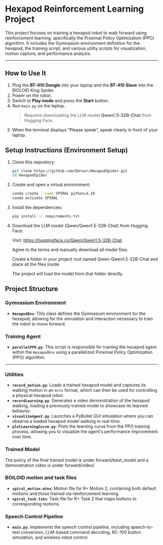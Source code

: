 # Hexapod Reinforcement Learning Project

This project focuses on training a hexapod robot to walk forward using reinforcement learning, specifically the Proximal Policy Optimization (PPO) algorithm. It includes the Gymnasium environment definition for the hexapod, the training script, and various utility scripts for visualization, motion capture, and performance analysis.

---

## How to Use It

1. Plug the **BT-410 Dongle** into your laptop and the **BT-410 Slave** into the BIOLOID King Spider.
2. Power on the robot.
3. Switch to **Play mode** and press the **Start** button.
4. Run `main.py` on the laptop.  
   >  Requires downloading the LLM model **Qwen1.5-32B-Chat** from Hugging Face.
5. When the terminal displays “Please speak”, speak clearly in front of your laptop.

## Setup Instructions (Environment Setup)

1. Clone this repository:
   ```bash
   git clone https://github.com/Emruur/HexapodSpider.git
   cd HexapodSpider
2. Create and open a virtual environment:
   ```bash
   conda create --name SPIRAL python=3.10
   conda activate SPIRAL
3. Install the dependencies:
   ```bash
   pip install -r requirements.txt
4. Download the LLM model (Qwen/Qwen1.5-32B-Chat) from Hugging Face:

   Visit: https://huggingface.co/Qwen/Qwen1.5-32B-Chat

   Agree to the terms and manually download all model files.

   Create a folder in your project root named Qwen-Qwen1.5-32B-Chat and place all the files inside.

   The project will load the model from that folder directly.



## Project Structure

### Gymnasium Environment

* **`HexapodEnv`**: This class defines the Gymnasium environment for the hexapod, allowing for the simulation and interaction necessary to train the robot to move forward.

### Training Agent

* **`parallelPPO.py`**: This script is responsible for training the hexapod agent within the `HexapodEnv` using a parallelized Proximal Policy Optimization (PPO) algorithm.

---

### Utilities

* **`record_motion.py`**: Loads a trained hexapod model and captures its walking motion in an `mctx` format, which can then be used for controlling a physical hexapod robot.
* **`recordLearning.py`**: Generates a video demonstration of the hexapod walking, loading a previously trained model to showcase its learned behavior.
* **`visualizeAgent.py`**: Launches a PyBullet GUI simulation where you can observe a loaded hexapod model walking in real-time.
* **`plotLearningCurve.py`**: Plots the learning curve from the PPO training process, allowing you to visualize the agent's performance improvement over time.

### Trained Model

The policy of the final trained model is under forward/best_model and a demonstration video is under forward/video/

### BOILOID motion and task files

* **`spiral_motion.mtnx`**: Motion file for R+ Motion 2, containing both default motions and those trained via reinforcement learning.
* **`spiral_task.tskx`**: Task file for R+ Task 2 that maps buttons to corresponding motions.

### Speech Control Pipeline

* **`main.py`**: Implements the speech control pipeline, including speech-to-text conversion, LLM-based command decoding, RC-100 button simulation, and wireless robot control.
